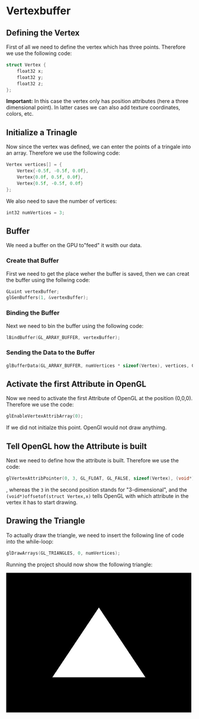 # Vertexbuffer

## Defining the Vertex
First of all we need to define the vertex which has three points. Therefore we use the following code:

```cpp
struct Vertex {
	float32 x;
	float32 y;
	float32 z;
};
```

**Important:** In this case the vertex only has position attributes (here a three dimensional point). In latter cases we can also add texture coordinates, colors, etc.

## Initialize a Trinagle
Now since the vertex was defined, we can enter the points of a tringale into an array. Therefore we use the following code:

```cpp
Vertex vertices[] = {
	Vertex{-0.5f, -0.5f, 0.0f},
	Vertex{0.0f, 0.5f, 0.0f},
	Vertex{0.5f, -0.5f, 0.0f}
};
```

We also need to save the number of vertices:

```cpp
int32 numVertices = 3;
```

## Buffer
We need a buffer on the GPU to"feed" it wsith our data.

### Create that Buffer
First we need to get the place weher the buffer is saved, then we can creat the buffer using the follwing code:

```cpp
GLuint vertexBuffer;
glGenBuffers(1, &vertexBuffer);
```

### Binding the Buffer
Next we need to bin the buffer using the following code:

```cpp
lBindBuffer(GL_ARRAY_BUFFER, vertexBuffer);
```

### Sending the Data to the Buffer
```cpp
glBufferData(GL_ARRAY_BUFFER, numVertices * sizeof(Vertex), vertices, GL_STATIC_DRAW);
```

## Activate the first Attribute in OpenGL
Now we need to activate the first Attribute of OpenGL at the position (0,0,0). Therefore we use the code:

```cpp
glEnableVertexAttribArray(0);
```

If we did not initialze this point. OpenGl would not draw anythimg.

## Tell OpenGL how the Attribute is built
Next we need to define how the attribute is built. Therefore we use the code:

```cpp
glVertexAttribPointer(0, 3, GL_FLOAT, GL_FALSE, sizeof(Vertex), (void*)offsetof(struct Vertex,x));
```

, whereas the `3` in the second position stands for "3-dimensional",  and the `(void*)offsetof(struct Vertex,x)` tells OpenGL with which attribute in the vertex it has to start drawing.

## Drawing the Triangle
To actually draw the triangle, we need to insert the following line of code into the while-loop:

```cpp
glDrawArrays(GL_TRIANGLES, 0, numVertices);
```

Running the project should now show the following triangle:

<img src="Images/second_triangle.JPG" alt="Second Triangle" width="500"/>

